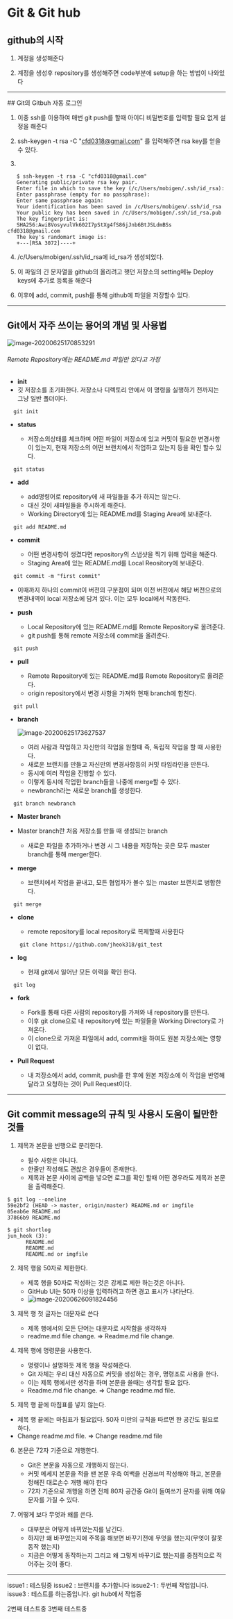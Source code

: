 Git & Git hub
=======================

## github의 시작

1. 계정을 생성해준다

2. 계정을 생성후 repository를 생성해주면 code부분에 setup을 하는 방법이 나와있다

<hr/>
## Git의 Gitbuh 자동 로그인 

1. 이중 ssh를 이용하여 매번 git push를 할때 아이디 비밀번호를 입력할 필요 없게 설정을 해준다

2. ssh-keygen -t rsa -C "cfd0318@gmail.com" 를 입력해주면 rsa key를 얻을수 있다.

3. 
```
   $ ssh-keygen -t rsa -C "cfd0318@gmail.com"
   Generating public/private rsa key pair.
   Enter file in which to save the key (/c/Users/mobigen/.ssh/id_rsa):
   Enter passphrase (empty for no passphrase):
   Enter same passphrase again:
   Your identification has been saved in /c/Users/mobigen/.ssh/id_rsa
   Your public key has been saved in /c/Users/mobigen/.ssh/id_rsa.pub
   The key fingerprint is:
   SHA256:Awi8VosyvulVk602I7pStXg4fS86jJnb6BtJSLdmBSs cfd0318@gmail.com
   The key's randomart image is:
   +---[RSA 3072]----+
```
4. /c/Users/mobigen/.ssh/id_rsa에 id_rsa가 생성되었다.

5. 이 파일의 긴 문자열을 github의 올리려고 햇던 저장소의 setting메뉴 Deploy keys에 추가로 등록을 해준다

6. 이후에 add, commit, push를 통해 github에 파일을 저장할수 있다.

<hr/>

## Git에서 자주 쓰이는 용어의 개념 및 사용법

![image-20200625170853291](/img/add.png)

###### _Remote Repository에는 README.md 파일만 있다고 가정_

+ **init**
+ 깃 저장소를 초기화한다. 저장소나 디렉토리 안에서 이 명령을 실행하기 전까지는 그냥 일반 폴더이다.

```
  git init
```

+ **status**

  + 저장소의상태를 체크하며 어떤 파일이 저장소에 있고 커밋이 필요한 변경사항이 있는지, 현재 저장소의 어떤 브랜치에서 작업하고 있는지 등을 확인 할수 있다.

```
  git status
```

+ **add**

  - add명령어로 repository에 새 파일들을 추가 하지는 않는다.
  - 대신 깃이 새파일들을 주시하게 해준다.
  - Working Directory에 있는 README.md를 Staging Area에 보내준다.
```
  git add README.md
```

+ **commit**

  + 어떤 변경사항이 생겼다면 repository의 스냅샷을 찍기 위해 입력을 해준다.
  + Staging Area에 있는 README.md를 Local Reository에 보내준다.

```
  git commit -m "first commit"
```

  + 이때까지 하나의 commit이 버전의 구분점이 되며 이전 버전에서 해당 버전으로의 변경내역이 local 저장소에 담겨 있다. 이는 모두 local에서 작동한다.

+ **push**

  + Local Repository에 있는 README.md를 Remote Repository로 올려준다.
  + git push를 통해 remote 저장소에 commit을 올려준다.
```
  git push 
```

+ **pull**

  + Remote Repository에 있는 README.md를 Remote Repository로 올려준다.
  + origin repository에서 변경 사항을 가져와 현재 branch에 합친다.

```
  git pull
```

+ **branch**

  ![image-20200625173627537](/img/branch.png)
  
  + 여러 사람과 작업하고 자신만의 작업을 원할때 즉, 독립적 작업을  할 때 사용한다.
  + 새로운 브랜치를 만들고 자신만의 변경사항등의 커밋 타임라인을 만든다.
  + 동시에 여러 작업을 진행할 수 있다.
  + 이렇게 동시에 작업한 branch들을 나중에 merge할 수 있다.
  + newbranch라는 새로운 branch를 생성한다.

```
  git branch newbranch
```

+ **Master branch**
+ Master branch란 처음 저장소를 만들 때 생성되는 branch
  + 새로운 파일을 추가하거나 변경 시 그 내용을 저장하는 곳은 모두 master branch를 통해 merger한다.
  
+ **merge**

  + 브랜치에서 작업을 끝내고, 모든 협업자가 볼수 있는 master 브랜치로 병합한다.

```
  git merge
```

+ **clone**

  + remote repository를 local repository로 복제할때 사용한다

```
    git clone https://github.com/jheok318/git_test
```

+ **log**

  + 현재 git에서 일어난 모든 이력을 확인 한다.

```
  git log
```

+ **fork**

  + Fork를 통해 다른 사람의 repository를 가져와 내 repository를 만든다.
  + 이후 git clone으로 내 repository에 있는 파일들을 Working  Directory로 가져온다.
  + 이 clone으로 가져온 파일에서 add, commit을 하여도 원본 저장소에는 영향이 없다.

+ **Pull Request**

  + 내 저장소에서 add, commit, push를 한 후에 원본 저장소에 이 작업을 반영해달라고 요청하는 것이 Pull Request이다.

<hr/>

## Git commit  message의 규칙 및 사용시 도움이 될만한 것들

1. 제목과 본문을 빈행으로 분리한다.

   + 필수 사항은 아니다.
   + 한줄만 작성해도 괜찮은 경우들이 존재한다.
   + 제목과 본문 사이에 공백을 넣으면 로그를 확인 할때 어떤 경우라도 제목과 본문을 출력해준다.

```
$ git log --oneline
59e2bf2 (HEAD -> master, origin/master) README.md or imgfile
05eab6e README.md
37866b9 README.md

$ git shortlog
jun_heok (3):
      README.md
      README.md
      README.md or imgfile
```


2. 제목 행을 50자로 제한한다.

   + 제목 행을 50자로 작성하는 것은 강제로 제한 하는것은 아니다.
   + GitHub UI는 50자 이상을 입력하려고 하면 경고 표시가 나타난다.
   + ![image-20200626091824456](img/commit50.png)

3. 제목 행 첫 글자는 대문자로 쓴다

   + 제목 행에서의 모든 단어는 대문자로 시작함을 생각하자
   + readme.md file change.  =>  Readme.md file change.

4. 제목 행에 명령문을 사용한다.

   + 명령이나 설명하듯 제목 행을 작성해준다.
   + Git 자체는 우리 대신 자동으로 커밋을 생성하는 경우, 명령조로 사용을 한다.
   + 이는 제목 행에서만 생각을 하며 본문을 쓸때는 생각할 필요 없다.
   + Readme.md file change. => Change readme.md file.

5.  제목 행 끝에 마침표를 넣지 않는다.

   + 제목 행 끝에는 마침표가 필요없다. 50자 미만의 규칙을 따르면 한 공간도 필요로 하다.
   + Change readme.md file. => Change readme.md file

6. 본문은 72자 기준으로 개행한다.

   + Git은 본문을 자동으로 개행하지 않는다.
   + 커밋 메세지 본문을 적을 땐 본문 우측 여백을 신경쓰며 작성해야 하고, 본문을 정해진 대로손수 개행 해야 한다
   + 72자 기준으로 개행을 하면 전체 80자 공간중 Git이 들여쓰기 문자를 위해 여유 문자를 가질 수 있다.

7. 어떻게 보다 무엇과 왜를 쓴다.

   + 대부분은 어떻게 바뀌었는지를 남긴다.
   + 하지만 왜 바꾸었는지에 주목을 해보면 바꾸기전에 무엇을 했는지(무엇이 잘못 동작 했는지)
   + 지금은 어떻게 동작하는지 그리고 왜 그렇게 바꾸기로 했는지를 중점적으로 적어주는 것이 좋다.

<hr/>
issue1 : 테스팅중
issue2 : 브랜치를 추가합니다
issue2-1 : 두번째 작업입니다.
issue3 : 테스트를 하는중입니다.
git hub에서 작업중

2번째 테스트중
3번째 테스트중




